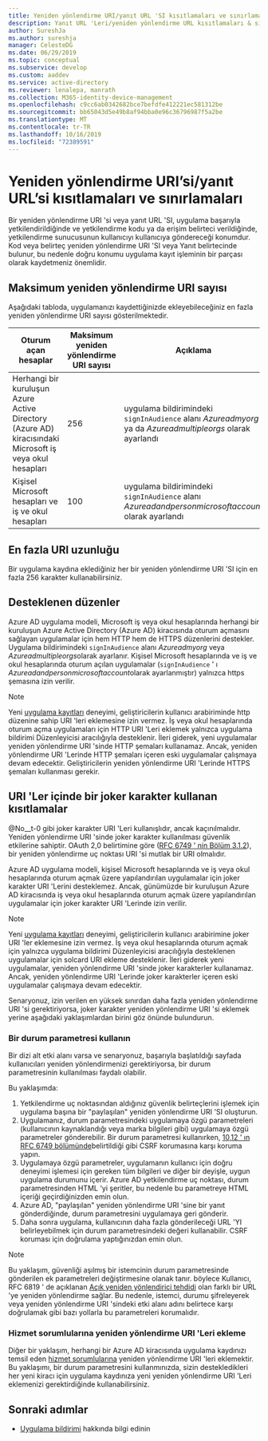 ```yaml
---
title: Yeniden yönlendirme URI/yanıt URL 'SI kısıtlamaları ve sınırlamalar-Microsoft Identity platform
description: Yanıt URL 'Leri/yeniden yönlendirme URL kısıtlamaları & sınırlamaları
author: SureshJa
ms.author: sureshja
manager: CelesteDG
ms.date: 06/29/2019
ms.topic: conceptual
ms.subservice: develop
ms.custom: aaddev
ms.service: active-directory
ms.reviewer: lenalepa, manrath
ms.collection: M365-identity-device-management
ms.openlocfilehash: c9cc6ab0342682bce7befdfe412221ec581312be
ms.sourcegitcommit: bb65043d5e49b8af94bba0e96c36796987f5a2be
ms.translationtype: MT
ms.contentlocale: tr-TR
ms.lasthandoff: 10/16/2019
ms.locfileid: "72389591"
---
```

# <a name="redirect-urireply-url-restrictions-and-limitations"></a>Yeniden yönlendirme URI’si/yanıt URL’si kısıtlamaları ve sınırlamaları

Bir yeniden yönlendirme URI 'si veya yanıt URL 'SI, uygulama başarıyla yetkilendirildiğinde ve yetkilendirme kodu ya da erişim belirteci verildiğinde, yetkilendirme sunucusunun kullanıcıyı kullanıcıya göndereceği konumdur. Kod veya belirteç yeniden yönlendirme URI 'SI veya Yanıt belirtecinde bulunur, bu nedenle doğru konumu uygulama kayıt işleminin bir parçası olarak kaydetmeniz önemlidir.

## <a name="maximum-number-of-redirect-uris"></a>Maksimum yeniden yönlendirme URI sayısı

Aşağıdaki tabloda, uygulamanızı kaydettiğinizde ekleyebileceğiniz en fazla yeniden yönlendirme URI sayısı gösterilmektedir.

| Oturum açan hesaplar | Maksimum yeniden yönlendirme URI sayısı | Açıklama |
|--------------------------|---------------------------------|-------------|
| Herhangi bir kuruluşun Azure Active Directory (Azure AD) kiracısındaki Microsoft iş veya okul hesapları | 256 | uygulama bildirimindeki `signInAudience` alanı *Azureadmyorg* ya da *Azureadmultipleorgs* olarak ayarlandı |
| Kişisel Microsoft hesapları ve iş ve okul hesapları | 100 | uygulama bildirimindeki `signInAudience` alanı *Azureadandpersonmicrosoftaccount* olarak ayarlandı |

## <a name="maximum-uri-length"></a>En fazla URI uzunluğu

Bir uygulama kaydına eklediğiniz her bir yeniden yönlendirme URI 'SI için en fazla 256 karakter kullanabilirsiniz.

## <a name="supported-schemes"></a>Desteklenen düzenler
Azure AD uygulama modeli, Microsoft iş veya okul hesaplarında herhangi bir kuruluşun Azure Active Directory (Azure AD) kiracısında oturum açmasını sağlayan uygulamalar için hem HTTP hem de HTTPS düzenlerini destekler. Uygulama bildirimindeki `signInAudience` alanı *Azureadmyorg* veya *Azureadmultipleorgs*olarak ayarlanır. Kişisel Microsoft hesaplarında ve iş ve okul hesaplarında oturum açılan uygulamalar (`signInAudience` ' ı *Azureadandpersonmicrosoftaccount*olarak ayarlanmıştır) yalnızca https şemasına izin verilir.

> [!NOTE]
> Yeni [uygulama kayıtları](https://go.microsoft.com/fwlink/?linkid=2083908) deneyimi, geliştiricilerin kullanıcı arabiriminde http düzenine sahip URI 'leri eklemesine izin vermez. İş veya okul hesaplarında oturum açma uygulamaları için HTTP URI 'Leri eklemek yalnızca uygulama bildirimi Düzenleyicisi aracılığıyla desteklenir. İleri giderek, yeni uygulamalar yeniden yönlendirme URI 'sinde HTTP şemaları kullanamaz. Ancak, yeniden yönlendirme URI 'Lerinde HTTP şemaları içeren eski uygulamalar çalışmaya devam edecektir. Geliştiricilerin yeniden yönlendirme URI 'Lerinde HTTPS şemaları kullanması gerekir.

## <a name="restrictions-using-a-wildcard-in-uris"></a>URI 'Ler içinde bir joker karakter kullanan kısıtlamalar

@No__t-0 gibi joker karakter URI 'Leri kullanışlıdır, ancak kaçınılmalıdır. Yeniden yönlendirme URI 'sinde joker karakter kullanılması güvenlik etkilerine sahiptir. OAuth 2,0 belirtimine göre ([RFC 6749 ' nin Bölüm 3.1.2](https://tools.ietf.org/html/rfc6749#section-3.1.2)), bir yeniden yönlendirme uç noktası URI 'si mutlak bir URI olmalıdır. 

Azure AD uygulama modeli, kişisel Microsoft hesaplarında ve iş veya okul hesaplarında oturum açmak üzere yapılandırılan uygulamalar için joker karakter URI 'Lerini desteklemez. Ancak, günümüzde bir kuruluşun Azure AD kiracısında iş veya okul hesaplarında oturum açmak üzere yapılandırılan uygulamalar için joker karakter URI 'Lerinde izin verilir. 
 
> [!NOTE]
> Yeni [uygulama kayıtları](https://go.microsoft.com/fwlink/?linkid=2083908) deneyimi, geliştiricilerin kullanıcı arabirimine joker URI 'ler eklemesine izin vermez. İş veya okul hesaplarında oturum açmak için yalnızca uygulama bildirimi Düzenleyicisi aracılığıyla desteklenen uygulamalar için solcard URI ekleme desteklenir. İleri giderek yeni uygulamalar, yeniden yönlendirme URI 'sinde joker karakterler kullanamaz. Ancak, yeniden yönlendirme URI 'Lerinde joker karakterler içeren eski uygulamalar çalışmaya devam edecektir.

Senaryonuz, izin verilen en yüksek sınırdan daha fazla yeniden yönlendirme URI 'si gerektiriyorsa, joker karakter yeniden yönlendirme URI 'si eklemek yerine aşağıdaki yaklaşımlardan birini göz önünde bulundurun.

### <a name="use-a-state-parameter"></a>Bir durum parametresi kullanın

Bir dizi alt etki alanı varsa ve senaryonuz, başarıyla başlatıldığı sayfada kullanıcıları yeniden yönlendirmenizi gerektiriyorsa, bir durum parametresinin kullanılması faydalı olabilir. 

Bu yaklaşımda:

1. Yetkilendirme uç noktasından aldığınız güvenlik belirteçlerini işlemek için uygulama başına bir "paylaşılan" yeniden yönlendirme URI 'SI oluşturun.
1. Uygulamanız, durum parametresindeki uygulamaya özgü parametreleri (kullanıcının kaynaklandığı veya marka bilgileri gibi) uygulamaya özgü parametreler gönderebilir. Bir durum parametresi kullanırken, [10,12 ' ın RFC 6749 bölümünde](https://tools.ietf.org/html/rfc6749#section-10.12)belirtildiği gibi CSRF korumasına karşı koruma yapın. 
1. Uygulamaya özgü parametreler, uygulamanın kullanıcı için doğru deneyimi işlemesi için gereken tüm bilgileri ve diğer bir deyişle, uygun uygulama durumunu içerir. Azure AD yetkilendirme uç noktası, durum parametresinden HTML 'yi şeritler, bu nedenle bu parametreye HTML içeriği geçirdiğinizden emin olun.
1. Azure AD, "paylaşılan" yeniden yönlendirme URI 'sine bir yanıt gönderdiğinde, durum parametresini uygulamaya geri gönderir.
1. Daha sonra uygulama, kullanıcının daha fazla gönderileceği URL 'YI belirleyebilmek için durum parametresindeki değeri kullanabilir. CSRF koruması için doğrulama yaptığınızdan emin olun.

> [!NOTE]
> Bu yaklaşım, güvenliği aşılmış bir istemcinin durum parametresinde gönderilen ek parametreleri değiştirmesine olanak tanır. böylece Kullanıcı, RFC 6819 ' de açıklanan [Açık yeniden yönlendirici tehdidi](https://tools.ietf.org/html/rfc6819#section-4.2.4) olan farklı bir URL 'ye yeniden yönlendirme sağlar. Bu nedenle, istemci, durumu şifreleyerek veya yeniden yönlendirme URI 'sindeki etki alanı adını belirtece karşı doğrulamak gibi bazı yollarla bu parametreleri korumalıdır.

### <a name="add-redirect-uris-to-service-principals"></a>Hizmet sorumlularına yeniden yönlendirme URI 'Leri ekleme

Diğer bir yaklaşım, herhangi bir Azure AD kiracısında uygulama kaydınızı temsil eden [hizmet sorumlularına](app-objects-and-service-principals.md#application-and-service-principal-relationship) yeniden yönlendirme URI 'leri eklemektir. Bu yaklaşımı, bir durum parametresini kullanmınızda, sizin destekledikleri her yeni kiracı için uygulama kaydınıza yeni yeniden yönlendirme URI 'Leri eklemenizi gerektirdiğinde kullanabilirsiniz. 

## <a name="next-steps"></a>Sonraki adımlar

- [Uygulama bildirimi](reference-app-manifest.md) hakkında bilgi edinin

